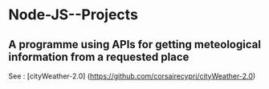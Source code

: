# Node-JS--Projects

## A programme using APIs for getting meteological information from a requested place

See : [cityWeather-2.0] (https://github.com/corsairecypri/cityWeather-2.0)
